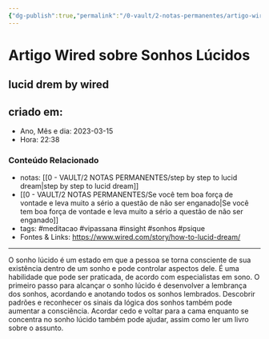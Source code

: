 ```yaml
---
{"dg-publish":true,"permalink":"/0-vault/2-notas-permanentes/artigo-wired-sobre-sonhos-lucidos/","tags":["permanente","meditacao","vipassana","insight","sonhos","psique"],"dgHomeLink":true,"dgShowLocalGraph":true,"dgShowFileTree":true,"dgEnableSearch":true,"noteIcon":""}
---
```


# Artigo Wired sobre Sonhos Lúcidos

## lucid drem by wired

## criado em: 

- Ano, Mês e dia: 2023-03-15
- Hora: 22:38

### Conteúdo Relacionado

- notas: [[0 - VAULT/2 NOTAS PERMANENTES/step by step to lucid dream\|step by step to lucid dream]]
- [[0 - VAULT/2 NOTAS PERMANENTES/Se você tem boa força de vontade e leva muito a sério a questão de não ser enganado\|Se você tem boa força de vontade e leva muito a sério a questão de não ser enganado]] 
- tags: #meditacao #vipassana #insight #sonhos #psique 
- Fontes & Links: https://www.wired.com/story/how-to-lucid-dream/
---

O sonho lúcido é um estado em que a pessoa se torna consciente de sua existência dentro de um sonho e pode controlar aspectos dele. É uma habilidade que pode ser praticada, de acordo com especialistas em sono. O primeiro passo para alcançar o sonho lúcido é desenvolver a lembrança dos sonhos, acordando e anotando todos os sonhos lembrados. Descobrir padrões e reconhecer os sinais da lógica dos sonhos também pode aumentar a consciência. Acordar cedo e voltar para a cama enquanto se concentra no sonho lúcido também pode ajudar, assim como ler um livro sobre o assunto.